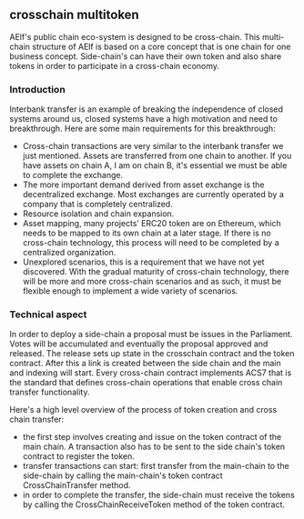 ## crosschain multitoken

AElf's public chain eco-system is designed to be cross-chain. This multi-chain structure of AElf is based on a core concept that is one chain for one business concept. Side-chain's can have their own token and also share tokens in order to participate in a cross-chain economy.

### Introduction 

Interbank transfer is an example of breaking the independence of closed systems around us, closed systems have a high motivation and need to breakthrough. Here are some main requirements for this breakthrough:
- Cross-chain transactions are very similar to the interbank transfer we just mentioned. Assets are transferred from one chain to another. If you have assets on chain A, I am on chain B, it's essential we must be able to complete the exchange.
- The more important demand derived from asset exchange is the decentralized exchange. Most exchanges are currently operated by a company that is completely centralized.
- Resource isolation and chain expansion.
- Asset mapping, many projects’ ERC20 token are on Ethereum, which needs to be mapped to its own chain at a later stage. If there is no cross-chain technology, this process will need to be completed by a centralized organization.
- Unexplored scenarios, this is a requirement that we have not yet discovered. With the gradual maturity of cross-chain technology, there will be more and more cross-chain scenarios and as such, it must be flexible enough to implement a wide variety of scenarios.

### Technical aspect

In order to deploy a side-chain a proposal must be issues in the Parliament. Votes will be accumulated and eventually the proposal approved and released. The release sets up state in the crosschain contract and the token contract. After this a link is created between the side chain and the main and indexing will start. Every cross-chain contract implements ACS7 that is the standard that defines cross-chain operations that enable cross chain transfer functionality.

Here's a high level overview of the process of token creation and cross chain transfer:
 - the first step involves creating and issue on the token contract of the main chain. A transaction also has to be sent to the side chain's token contract to register the token.
 - transfer transactions can start: first transfer from the main-chain to the side-chain by calling the main-chain's token contract CrossChainTransfer method.
 - in order to complete the transfer, the side-chain must receive the tokens by calling the CrossChainReceiveToken method of the token contract.

